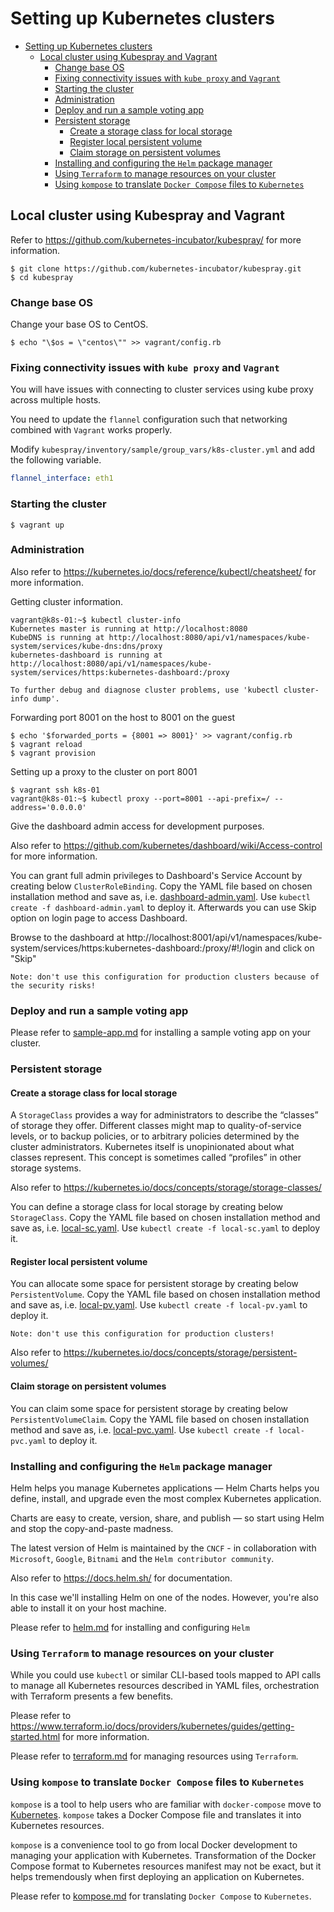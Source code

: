 # Setting up Kubernetes clusters

<!-- TOC depthFrom:1 depthTo:6 withLinks:1 updateOnSave:1 orderedList:0 -->

- [Setting up Kubernetes clusters](#setting-up-kubernetes-clusters)
	- [Local cluster using Kubespray and Vagrant](#local-cluster-using-kubespray-and-vagrant)
		- [Change base OS](#change-base-os)
		- [Fixing connectivity issues with `kube proxy` and `Vagrant`](#fixing-connectivity-issues-with-kube-proxy-and-vagrant)
		- [Starting the cluster](#starting-the-cluster)
		- [Administration](#administration)
		- [Deploy and run a sample voting app](#deploy-and-run-a-sample-voting-app)
		- [Persistent storage](#persistent-storage)
			- [Create a storage class for local storage](#create-a-storage-class-for-local-storage)
			- [Register local persistent volume](#register-local-persistent-volume)
			- [Claim storage on persistent volumes](#claim-storage-on-persistent-volumes)
		- [Installing and configuring the `Helm` package manager](#installing-and-configuring-the-helm-package-manager)
		- [Using `Terraform` to manage resources on your cluster](#using-terraform-to-manage-resources-on-your-cluster)
		- [Using `kompose` to translate `Docker Compose` files to `Kubernetes`](#using-kompose-to-translate-docker-compose-files-to-kubernetes)

<!-- /TOC -->

## Local cluster using Kubespray and Vagrant

Refer to https://github.com/kubernetes-incubator/kubespray/ for more information.

```
$ git clone https://github.com/kubernetes-incubator/kubespray.git
$ cd kubespray
```

### Change base OS

Change your base OS to CentOS.

```
$ echo "\$os = \"centos\"" >> vagrant/config.rb
```

### Fixing connectivity issues with `kube proxy` and `Vagrant`

You will have issues with connecting to cluster services using kube proxy across multiple hosts.

You need to update the `flannel` configuration such that networking combined with `Vagrant` works properly.

Modify `kubespray/inventory/sample/group_vars/k8s-cluster.yml` and add the following variable.

```yaml
flannel_interface: eth1
```

### Starting the cluster

```
$ vagrant up
```

### Administration

Also refer to https://kubernetes.io/docs/reference/kubectl/cheatsheet/ for more information.

Getting cluster information.
```
vagrant@k8s-01:~$ kubectl cluster-info
Kubernetes master is running at http://localhost:8080
KubeDNS is running at http://localhost:8080/api/v1/namespaces/kube-system/services/kube-dns:dns/proxy
kubernetes-dashboard is running at http://localhost:8080/api/v1/namespaces/kube-system/services/https:kubernetes-dashboard:/proxy

To further debug and diagnose cluster problems, use 'kubectl cluster-info dump'.
```

Forwarding port 8001 on the host to 8001 on the guest
```
$ echo '$forwarded_ports = {8001 => 8001}' >> vagrant/config.rb
$ vagrant reload
$ vagrant provision
```

Setting up a proxy to the cluster on port 8001
```
$ vagrant ssh k8s-01
vagrant@k8s-01:~$ kubectl proxy --port=8001 --api-prefix=/ --address='0.0.0.0'
```

Give the dashboard admin access for development purposes.

Also refer to https://github.com/kubernetes/dashboard/wiki/Access-control for more information.

You can grant full admin privileges to Dashboard's Service Account by creating below `ClusterRoleBinding`. Copy the YAML file based on chosen installation method and save as, i.e. [dashboard-admin.yaml](rbac/dashboard-admin.yaml). Use `kubectl create -f dashboard-admin.yaml` to deploy it. Afterwards you can use Skip option on login page to access Dashboard.

Browse to the dashboard at
http://localhost:8001/api/v1/namespaces/kube-system/services/https:kubernetes-dashboard:/proxy/#!/login and click on "Skip"

`Note: don't use this configuration for production clusters because of the security risks!`

### Deploy and run a sample voting app

Please refer to [sample-app.md](sample-app.md) for installing a sample voting app on your cluster.


### Persistent storage

#### Create a storage class for local storage

A `StorageClass` provides a way for administrators to describe the “classes” of storage they offer. Different classes might map to quality-of-service levels, or to backup policies, or to arbitrary policies determined by the cluster administrators. Kubernetes itself is unopinionated about what classes represent. This concept is sometimes called “profiles” in other storage systems.

Also refer to https://kubernetes.io/docs/concepts/storage/storage-classes/

You can define a storage class for local storage by creating below `StorageClass`. Copy the YAML file based on chosen installation method and save as, i.e. [local-sc.yaml](storage/local-sc.yaml). Use `kubectl create -f local-sc.yaml` to deploy it.

#### Register local persistent volume

You can allocate some space for persistent storage by creating below `PersistentVolume`. Copy the YAML file based on chosen installation method and save as, i.e. [local-pv.yaml](storage/local-pv.yaml). Use `kubectl create -f local-pv.yaml` to deploy it.

`Note: don't use this configuration for production clusters!`

Also refer to https://kubernetes.io/docs/concepts/storage/persistent-volumes/

#### Claim storage on persistent volumes

You can claim some space for persistent storage by creating below `PersistentVolumeClaim`. Copy the YAML file based on chosen installation method and save as, i.e. [local-pvc.yaml](storage/local-pvc.yaml). Use `kubectl create -f local-pvc.yaml` to deploy it.

### Installing and configuring the `Helm` package manager

Helm helps you manage Kubernetes applications — Helm Charts helps you define, install, and upgrade even the most complex Kubernetes application.

Charts are easy to create, version, share, and publish — so start using Helm and stop the copy-and-paste madness.

The latest version of Helm is maintained by the `CNCF` - in collaboration with `Microsoft`, `Google`, `Bitnami` and the `Helm contributor community`.

Also refer to https://docs.helm.sh/ for documentation.

In this case we'll installing Helm on one of the nodes. However, you're also able to install it on your host machine.

Please refer to [helm.md](helm.md) for installing and configuring `Helm`

### Using `Terraform` to manage resources on your cluster

While you could use `kubectl` or similar CLI-based tools mapped to API calls to manage all Kubernetes resources described in YAML files, orchestration with Terraform presents a few benefits.

Please refer to https://www.terraform.io/docs/providers/kubernetes/guides/getting-started.html for more information.

Please refer to [terraform.md](terraform.md) for managing resources using `Terraform`.

### Using `kompose` to translate `Docker Compose` files to `Kubernetes`

`kompose` is a tool to help users who are familiar with `docker-compose` move to [Kubernetes](http://kubernetes.io). `kompose` takes a Docker Compose file and translates it into Kubernetes resources.

`kompose` is a convenience tool to go from local Docker development to managing your application with Kubernetes. Transformation of the Docker Compose format to Kubernetes resources manifest may not be exact, but it helps tremendously when first deploying an application on Kubernetes.

Please refer to [kompose.md](kompose.md) for translating `Docker Compose` to `Kubernetes`.
